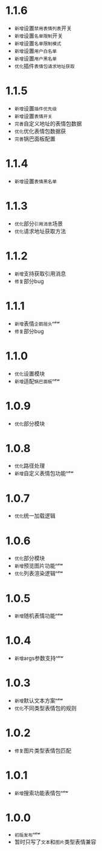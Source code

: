 # 1.1.6
- `新增`设置`禁用表情列表`开关
- `新增`设置`名单限制`开关
- `新增`设置`名单限制模式`
- `新增`设置`用户白名单`
- `新增`设置`用户黑名单`
- `优化`插件`表情包请求地址获取`

# 1.1.5
- `新增`设置`插件优先级`
- `新增`设置`表情开关`
- `完善`自定义地址的表情包数据
- `优化`优化表情包数据获
- `完善`锅巴面板配置

# 1.1.4
- `新增`设置`表情黑名单`

# 1.1.3
- `优化`部分`引用消息`场景
- `优化`请求地址获取方法

# 1.1.2
- `新增`支持获取引用消息
- `修复`部分bug

# 1.1.1
- `新增`表情`企鹅摇头`ⁿᵉʷ
- `修复`部分bug

# 1.1.0
- `优化`设置模块
- `新增`适配`锅巴面板`ⁿᵉʷ

# 1.0.9
- `优化`部分模块

# 1.0.8
- `优化`路径处理
- `新增`自定义表情包功能ⁿᵉʷ

# 1.0.7
- `优化`统一加载逻辑

# 1.0.6
- `优化`部分模块
- `新增`预览图片功能ⁿᵉʷ
- `优化`列表渲染逻辑ⁿᵉʷ

# 1.0.5
- `新增`随机表情功能ⁿᵉʷ

# 1.0.4
- `新增`args参数支持ⁿᵉʷ

# 1.0.3
- `新增`默认文本方案ⁿᵉʷ
- `优化`不同类型表情包的规则

# 1.0.2
- `修复`图片类型表情包匹配

# 1.0.1
- `新增`搜索功能表情包ⁿᵉʷ

# 1.0.0
- `初版发布`ⁿᵉʷ
- 暂时只写了`文本`和`图片`类型表情兼容